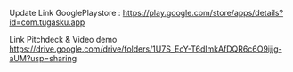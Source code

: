Update 
Link GooglePlaystore :
https://play.google.com/store/apps/details?id=com.tugasku.app

Link Pitchdeck & Video demo
https://drive.google.com/drive/folders/1U7S_EcY-T6dlmkAfDQR6c6O9ijjg-aUM?usp=sharing
